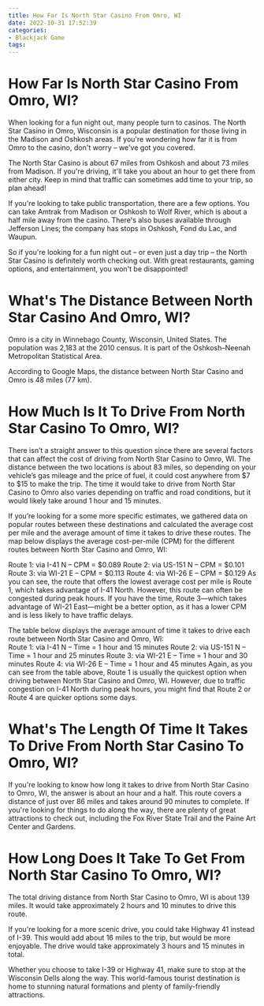 ```yaml
---
title: How Far Is North Star Casino From Omro, WI 
date: 2022-10-31 17:52:39
categories:
- Blackjack Game
tags:
---
```



#  How Far Is North Star Casino From Omro, WI? 

When looking for a fun night out, many people turn to casinos. The North Star Casino in Omro, Wisconsin is a popular destination for those living in the Madison and Oshkosh areas. If you're wondering how far it is from Omro to the casino, don't worry – we've got you covered.

The North Star Casino is about 67 miles from Oshkosh and about 73 miles from Madison. If you're driving, it'll take you about an hour to get there from either city. Keep in mind that traffic can sometimes add time to your trip, so plan ahead!

If you're looking to take public transportation, there are a few options. You can take Amtrak from Madison or Oshkosh to Wolf River, which is about a half mile away from the casino. There's also buses available through Jefferson Lines; the company has stops in Oshkosh, Fond du Lac, and Waupun.

So if you're looking for a fun night out – or even just a day trip – the North Star Casino is definitely worth checking out. With great restaurants, gaming options, and entertainment, you won't be disappointed!

#  What's The Distance Between North Star Casino And Omro, WI? 

Omro is a city in Winnebago County, Wisconsin, United States. The population was 2,183 at the 2010 census. It is part of the Oshkosh–Neenah Metropolitan Statistical Area. 

According to Google Maps, the distance between North Star Casino and Omro is 48 miles (77 km).

#  How Much Is It To Drive From North Star Casino To Omro, WI? 

There isn’t a straight answer to this question since there are several factors that can affect the cost of driving from North Star Casino to Omro, WI. The distance between the two locations is about 83 miles, so depending on your vehicle’s gas mileage and the price of fuel, it could cost anywhere from $7 to $15 to make the trip. The time it would take to drive from North Star Casino to Omro also varies depending on traffic and road conditions, but it would likely take around 1 hour and 15 minutes. 

If you’re looking for a some more specific estimates, we gathered data on popular routes between these destinations and calculated the average cost per mile and the average amount of time it takes to drive these routes. The map below displays the average cost-per-mile (CPM) for the different routes between North Star Casino and Omro, WI: 

Route 1: via I-41 N – CPM = $0.089 
Route 2: via US-151 N – CPM = $0.101 
Route 3: via WI-21 E – CPM = $0.113 
Route 4: via WI-26 E – CPM = $0.129 
As you can see, the route that offers the lowest average cost per mile is Route 1, which takes advantage of I-41 North. However, this route can often be congested during peak hours. If you have the time, Route 3—which takes advantage of WI-21 East—might be a better option, as it has a lower CPM and is less likely to have traffic delays. 

The table below displays the average amount of time it takes to drive each route between North Star Casino and Omro, WI:  
Route 1: via I-41 N – Time = 1 hour and 15 minutes 
Route 2: via US-151 N – Time = 1 hour and 25 minutes 
Route 3: via WI-21 E – Time = 1 hour and 30 minutes 
Route 4: via WI-26 E – Time = 1 hour and 45 minutes 
Again, as you can see from the table above, Route 1 is usually the quickest option when driving between North Star Casino and Omro, WI. However, due to traffic congestion on I-41 North during peak hours, you might find that Route 2 or Route 4 are quicker options some days.

#  What's The Length Of Time It Takes To Drive From North Star Casino To Omro, WI? 

If you're looking to know how long it takes to drive from North Star Casino to Omro, WI, the answer is about an hour and a half. This route covers a distance of just over 86 miles and takes around 90 minutes to complete. If you're looking for things to do along the way, there are plenty of great attractions to check out, including the Fox River State Trail and the Paine Art Center and Gardens.

#  How Long Does It Take To Get From North Star Casino To Omro, WI?

The total driving distance from North Star Casino to Omro, WI is about 139 miles. It would take approximately 2 hours and 10 minutes to drive this route.

If you're looking for a more scenic drive, you could take Highway 41 instead of I-39. This would add about 16 miles to the trip, but would be more enjoyable. The drive would take approximately 3 hours and 15 minutes in total.

Whether you choose to take I-39 or Highway 41, make sure to stop at the Wisconsin Dells along the way. This world-famous tourist destination is home to stunning natural formations and plenty of family-friendly attractions.